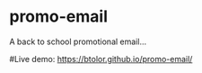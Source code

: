 # promo-email
A back to school promotional email...

#Live demo:
 https://btolor.github.io/promo-email/
